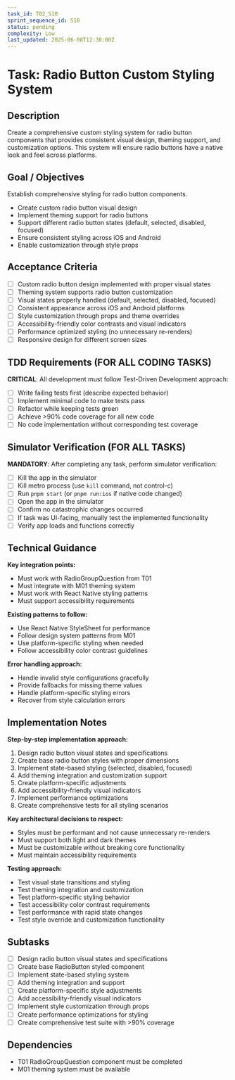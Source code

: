 ```yaml
---
task_id: T02_S10
sprint_sequence_id: S10
status: pending
complexity: Low
last_updated: 2025-06-08T12:30:00Z
---
```


# Task: Radio Button Custom Styling System

## Description
Create a comprehensive custom styling system for radio button components that provides consistent visual design, theming support, and customization options. This system will ensure radio buttons have a native look and feel across platforms.

## Goal / Objectives
Establish comprehensive styling for radio button components.
- Create custom radio button visual design
- Implement theming support for radio buttons
- Support different radio button states (default, selected, disabled, focused)
- Ensure consistent styling across iOS and Android
- Enable customization through style props

## Acceptance Criteria
- [ ] Custom radio button design implemented with proper visual states
- [ ] Theming system supports radio button customization
- [ ] Visual states properly handled (default, selected, disabled, focused)
- [ ] Consistent appearance across iOS and Android platforms
- [ ] Style customization through props and theme overrides
- [ ] Accessibility-friendly color contrasts and visual indicators
- [ ] Performance optimized styling (no unnecessary re-renders)
- [ ] Responsive design for different screen sizes

## TDD Requirements (FOR ALL CODING TASKS)
**CRITICAL**: All development must follow Test-Driven Development approach:
- [ ] Write failing tests first (describe expected behavior)
- [ ] Implement minimal code to make tests pass
- [ ] Refactor while keeping tests green
- [ ] Achieve >90% code coverage for all new code
- [ ] No code implementation without corresponding test coverage

## Simulator Verification (FOR ALL TASKS)
**MANDATORY**: After completing any task, perform simulator verification:
- [ ] Kill the app in the simulator
- [ ] Kill metro process (use `kill` command, not control-c)
- [ ] Run `pnpm start` (or `pnpm run:ios` if native code changed)
- [ ] Open the app in the simulator
- [ ] Confirm no catastrophic changes occurred
- [ ] If task was UI-facing, manually test the implemented functionality
- [ ] Verify app loads and functions correctly

## Technical Guidance
**Key integration points:**
- Must work with RadioGroupQuestion from T01
- Must integrate with M01 theming system
- Must work with React Native styling patterns
- Must support accessibility requirements

**Existing patterns to follow:**
- Use React Native StyleSheet for performance
- Follow design system patterns from M01
- Use platform-specific styling when needed
- Follow accessibility color contrast guidelines

**Error handling approach:**
- Handle invalid style configurations gracefully
- Provide fallbacks for missing theme values
- Handle platform-specific styling errors
- Recover from style calculation errors

## Implementation Notes
**Step-by-step implementation approach:**
1. Design radio button visual states and specifications
2. Create base radio button styles with proper dimensions
3. Implement state-based styling (selected, disabled, focused)
4. Add theming integration and customization support
5. Create platform-specific adjustments
6. Add accessibility-friendly visual indicators
7. Implement performance optimizations
8. Create comprehensive tests for all styling scenarios

**Key architectural decisions to respect:**
- Styles must be performant and not cause unnecessary re-renders
- Must support both light and dark themes
- Must be customizable without breaking core functionality
- Must maintain accessibility requirements

**Testing approach:**
- Test visual state transitions and styling
- Test theming integration and customization
- Test platform-specific styling behavior
- Test accessibility color contrast requirements
- Test performance with rapid state changes
- Test style override and customization functionality

## Subtasks
- [ ] Design radio button visual states and specifications
- [ ] Create base RadioButton styled component
- [ ] Implement state-based styling system
- [ ] Add theming integration and support
- [ ] Create platform-specific style adjustments
- [ ] Add accessibility-friendly visual indicators
- [ ] Implement style customization through props
- [ ] Create performance optimizations for styling
- [ ] Create comprehensive test suite with >90% coverage

## Dependencies
- T01 RadioGroupQuestion component must be completed
- M01 theming system must be available